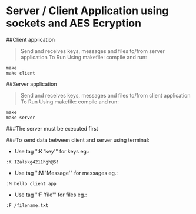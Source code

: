 
# Server / Client Application using sockets and AES Ecryption

##Client application
> Send and receives keys, messages and files to/from server application
 To Run Using makefile: compile and run:
  ```
  make 
  make client

  ``` 

##Server application
> Send and receives keys, messages and files to/from client application
To Run Using makefile: compile and run:
  ```
  make 
  make server

  ```

###The server must be executed first

###To send data between client and server using terminal: 
- Use tag ":K 'key'" for keys 
eg.:
```
:K 12alskg4211hgh@$!
```
- Use tag ":M 'Message'" for messages
eg.:
```
:M hello client app
```
- Use tag ":F 'file'" for files
eg.:
```
:F /filename.txt
```